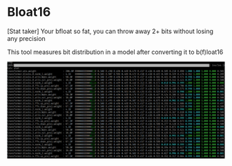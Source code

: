 # Bloat16
[Stat taker] Your bfloat so fat, you can throw away 2+ bits without losing any precision

This tool measures bit distribution in a model after converting it to b(f)loat16

![mpt-7b example](https://github.com/Maykeye/bloat16/blob/main/example-mpt-7b.png?raw=true)
